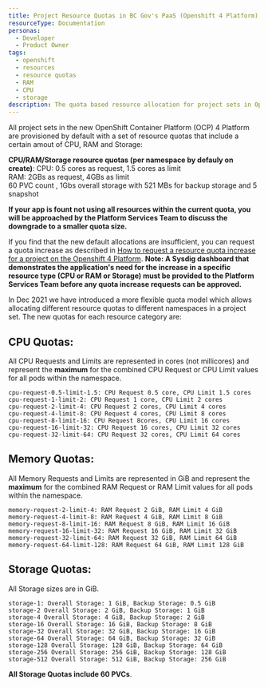 ```yaml
---
title: Project Resource Quotas in BC Gov's PaaS (Openshift 4 Platform)
resourceType: Documentation
personas: 
  - Developer
  - Product Owner
tags:
  - openshift
  - resources
  - resource quotas
  - RAM
  - CPU
  - storage
description: The quota based resource allocation for project sets in Openshift 4 Platform.
---
```


All project sets in the new OpenShift Container Platform (OCP) 4 Platform are provisioned by default with a set of resource quotas that include a certain amout of CPU, RAM and Storage:

**CPU/RAM/Storage resource quotas (per namespace by defauly on create)**:
  CPU: 0.5 cores as request, 1.5 cores as limit <br/>
  RAM: 2GBs as request, 4GBs as limit<br/>
  60 PVC count , 1Gbs overall storage with 521 MBs for backup storage and 5 snapshot<br/>


**If your app is fount not using all resources within the current quota, you will be approached by the Platform Services Team to discuss the downgrade to a smaller quota size.**

If you find that the new default allocations are insufficient, you can request a quota increase as described in [How to request a resource quota increase for a project on the Openshift 4 Platform](https://developer.gov.bc.ca/Need-more-quota-for-OpenShift-project-set). **Note: A Sysdig dashboard that demonstrates the application's need for the increase in a specific resource type (CPU or RAM or Storage) must be provided to the Platform Services Team before any quota increase requests can be approved.**

In Dec 2021 we have introduced a more flexible quota model which allows allocating different resource quotas to different namespaces in a project set. The new quotas for each resource category are:

## CPU Quotas:

All CPU Requests and Limits are represented in cores (not millicores) and represent the **maximum** for the combined CPU Request or CPU Limit values for all pods within the namespace.

```
cpu-request-0.5-limit-1.5: CPU Request 0.5 core, CPU Limit 1.5 cores
cpu-request-1-limit-2: CPU Request 1 core, CPU Limit 2 cores
cpu-request-2-limit-4: CPU Request 2 cores, CPU Limit 4 cores
cpu-request-4-limit-8: CPU Request 4 cores, CPU Limit 8 cores
cpu-request-8-limit-16: CPU Request 8cores, CPU Limit 16 cores
cpu-request-16-limit-32: CPU Request 16 cores, CPU Limit 32 cores
cpu-request-32-limit-64: CPU Request 32 cores, CPU Limit 64 cores
```

## Memory Quotas:

All Memory Requests and Limits are represented in GiB and represent the **maximum** for the combined RAM Request or RAM Limit values for all pods within the namespace.

```
memory-request-2-limit-4: RAM Request 2 GiB, RAM Limit 4 GiB
memory-request-4-limit-8: RAM Request 4 GiB, RAM Limit 8 GiB
memory-request-8-limit-16: RAM Request 8 GiB, RAM Limit 16 GiB
memory-request-16-limit-32: RAM Request 16 GiB, RAM Limit 32 GiB
memory-request-32-limit-64: RAM Request 32 GiB, RAM Limit 64 GiB
memory-request-64-limit-128: RAM Request 64 GiB, RAM Limit 128 GiB
```

## Storage Quotas:

All Storage sizes are in GiB.

```
storage-1: Overall Storage: 1 GiB, Backup Storage: 0.5 GiB
storage-2 Overall Storage: 2 GiB, Backup Storage: 1 GiB
storage-4 Overall Storage: 4 GiB, Backup Storage: 2 GiB
storage-16 Overall Storage: 16 GiB, Backup Storage: 8 GiB
storage-32 Overall Storage: 32 GiB, Backup Storage: 16 GiB
storage-64 Overall Storage: 64 GiB, Backup Storage: 32 GiB
storage-128 Overall Storage: 128 GiB, Backup Storage: 64 GiB
storage-256 Overall Storage: 256 GiB, Backup Storage: 128 GiB
storage-512 Overall Storage: 512 GiB, Backup Storage: 256 GiB
```
**All Storage Quotas include 60 PVCs**.
